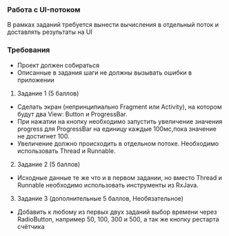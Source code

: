 ### Работа с UI-потоком
В рамках заданий требуется вынести вычисления в отдельный поток и доставлять результаты на UI

### Требования
- Проект должен собираться
- Описанные в задания шаги не должны вызывать ошибки в приложении

1) Задание 1 (5 баллов)
- Сделать экран (непринципиально Fragment или Activity), на котором будут два View: Button и ProgressBar.
- При нажатии на кнопку необходимо запустить увеличение значения progress для ProgressBar на единицу каждые 100мс,пока значение не достигнет 100.
- Увеличение должно происходить в отдельном потоке. Необходимо использовать Thread и Runnable.

2) Задание 2 (5 баллов)
- Исходные данные те же что и в первом задании, но вместо Thread и Runnable необходимо использовать инструменты из RxJava. 

3) Задание 3 (дополнительные 5 баллов, Необязательное)
- Добавить к любому из первых двух заданий выбор времени через RadioButton, например 50, 100, 300 и 500, а так же кнопку рестарта счётчика